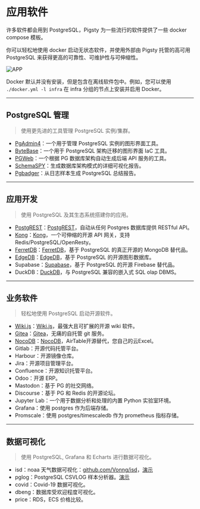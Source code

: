 # 应用软件

许多软件都会用到 PostgreSQL，Pigsty 为一些流行的软件提供了一些 docker compose 模板。

你可以轻松地使用 docker 启动无状态软件，并使用外部由 Pigsty 托管的高可用 PostgreSQL 来获得更高的可靠性、可维护性与可伸缩性。

![APP](https://user-images.githubusercontent.com/8587410/198838829-f0ea4af2-d33f-4978-a31a-ed81897aa8d1.gif)

Docker 默认并没有安装，但是包含在离线软件包中。例如，您可以使用 `./docker.yml -l infra` 在 infra 分组的节点上安装并启用 Docker。


----------------

## PostgreSQL 管理

> 使用更先进的工具管理 PostgreSQL 实例/集群。

- [PgAdmin4](https://github.com/Vonng/pigsty/tree/master/app/pgadmin)：一个用于管理 PostgreSQL 实例的图形界面工具。
- [ByteBase](https://github.com/Vonng/pigsty/tree/master/app/bytebase)：一个用于 PostgreSQL 架构迁移的图形界面 IaC 工具。
- [PGWeb](https://github.com/Vonng/pigsty/tree/master/app/pgweb)：一个根据 PG 数据库架构自动生成后端 API 服务的工具。
- [SchemaSPY](https://github.com/Vonng/pigsty/blob/master/bin/schemaspy)：生成数据库架构模式的详细可视化报告。
- [Pgbadger](https://github.com/Vonng/pigsty/blob/master/bin/pglog-summary)：从日志样本生成 PostgreSQL 总结报告。


----------------

## 应用开发

> 使用 PostgreSQL 及其生态系统搭建你的应用。

- [PostgREST](https://github.com/Vonng/pigsty/tree/master/app/postgrest)：[PostgREST](https://postgrest.org/en/stable/)，自动从任何 Postgres 数据库提供 RESTful API。
- [Kong](https://github.com/Vonng/pigsty/tree/master/app/kong)：[Kong](https://konghq.com/kong/)，一个可伸缩的开源 API 网关，支持 Redis/PostgreSQL/OpenResty。
- [FerretDB](https://github.com/Vonng/pigsty/tree/master/app/ferretdb)：[FerretDB](https://www.ferretdb.io/)，基于 PostgreSQL 的真正开源的 MongoDB 替代品。
- [EdgeDB](https://github.com/Vonng/pigsty/tree/master/app/edgedb)：[EdgeDB](https://www.edgedb.com/)，基于 PostgreSQL 的开源图形数据库。
- Supabase：[Supabase](https://supabase.com/)，基于 PostgreSQL 的开源 Firebase 替代品。
- DuckDB：[DuckDB](https://duckdb.org/)，与 PostgreSQL 兼容的嵌入式 SQL olap DBMS。


----------------

## 业务软件

> 轻松地使用 PostgreSQL 启动开源软件。

- [Wiki.js](https://github.com/Vonng/pigsty/tree/master/app/wiki)：[Wiki.js](https://js.wiki/)，最强大且可扩展的开源 wiki 软件。
- [Gitea](https://github.com/Vonng/pigsty/tree/master/app/gitea)：[Gitea](https://gitea.io/)，无痛的自托管 git 服务。
- [NocoDB](https://github.com/Vonng/pigsty/tree/master/app/nocodb)：[NocoDB](https://nocodb.com/)，AirTable开源替代，您自己的云Excel。
- Gitlab：开源代码托管平台。
- Harbour：开源镜像仓库。
- Jira：开源项目管理平台。
- Confluence：开源知识托管平台。
- Odoo：开源 ERP。
- Mastodon：基于 PG 的社交网络。
- Discourse：基于 PG 和 Redis 的开源论坛。
- Jupyter Lab：一个用于数据分析和处理的内置 Python 实验室环境。
- Grafana：使用 postgres 作为后端存储。
- Promscale：使用 postgres/timescaledb 作为 prometheus 指标存储。


----------------

## 数据可视化

> 使用 PostgreSQL, Grafana 和 Echarts 进行数据可视化。

- isd：noaa 天气数据可视化：[github.com/Vonng/isd](https://github.com/Vonng/isd)，[演示](https://demo.pigsty.cc/d/isd-overview)
- pglog：PostgreSQL CSVLOG 样本分析器。[演示](https://demo.pigsty.cc/d/pglog-overview)
- covid：Covid-19 数据可视化。
- dbeng：数据库受欢迎程度可视化。
- price：RDS，ECS 价格比较。
